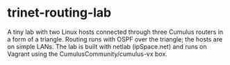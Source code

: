 # trinet-routing-lab
A tiny lab with two Linux hosts connected through three Cumulus routers in a form of a triangle. Routing runs with OSPF over the triangle; the hosts are on simple LANs.  The lab is built with netlab (ipSpace.net) and runs on Vagrant using the CumulusCommunity/cumulus-vx box.
